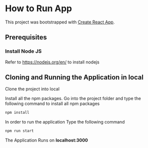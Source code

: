 # How to Run App

This project was bootstrapped with [Create React App](https://github.com/facebook/create-react-app).

## Prerequisites

### Install Node JS
Refer to https://nodejs.org/en/ to install nodejs

## Cloning and Running the Application in local

Clone the project into local

Install all the npm packages. Go into the project folder and type the following command to install all npm packages

```bash
npm install
```
In order to run the application Type the following command

```bash
npm run start
```
The Application Runs on **localhost:3000**

